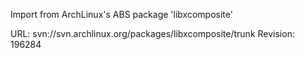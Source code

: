 Import from ArchLinux's ABS package 'libxcomposite'

URL: svn://svn.archlinux.org/packages/libxcomposite/trunk
Revision: 196284
